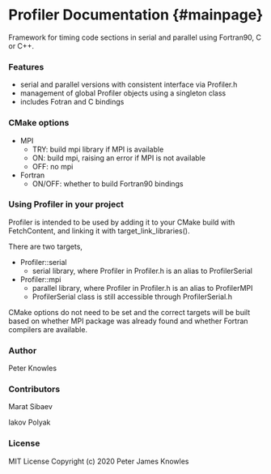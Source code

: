 Profiler Documentation                         {#mainpage}
======================

Framework for timing code sections in serial and parallel using Fortran90, C or C++.

### Features
  * serial and parallel versions with consistent interface via Profiler.h
  * management of global Profiler objects using a singleton class
  * includes Fotran and C bindings
  
### CMake options
  * MPI
    - TRY: build mpi library if MPI is available
    - ON: build mpi, raising an error if MPI is not available
    - OFF: no mpi
  * Fortran
    - ON/OFF: whether to build Fortran90 bindings
    
### Using Profiler in your project
Profiler is intended to be used by adding it to your CMake build with FetchContent,
and linking it with target_link_libraries().

There are two targets,
  * Profiler::serial
    - serial library, where Profiler in Profiler.h is an alias to ProfilerSerial
  * Profiler::mpi
    - parallel library, where Profiler in Profiler.h is an alias to ProfilerMPI
    - ProfilerSerial class is still accessible through ProfilerSerial.h

CMake options do not need to be set and the correct targets will be built
based on whether MPI package was already found and 
whether Fortran compilers are available.

### Author
Peter Knowles

### Contributors
Marat Sibaev

Iakov Polyak

### License

MIT License
Copyright (c) 2020 Peter James Knowles
